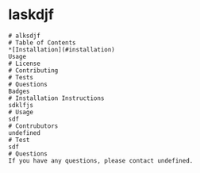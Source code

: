 # laskdjf
    # alksdjf
    # Table of Contents
    *[Installation](#installation) 
    Usage
    # License
    # Contributing
    # Tests
    # Questions
    Badges
    # Installation Instructions
    sdklfjs
    # Usage
    sdf
    # Contrubutors
    undefined
    # Test
    sdf
    # Questions
    If you have any questions, please contact undefined.


